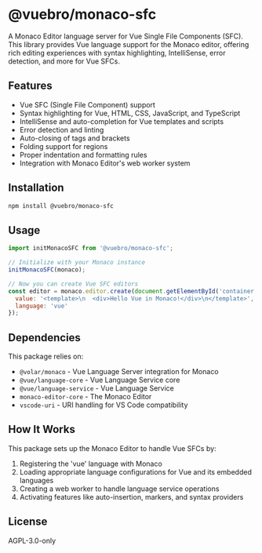 # @vuebro/monaco-sfc

A Monaco Editor language server for Vue Single File Components (SFC). This library provides Vue language support for the Monaco editor, offering rich editing experiences with syntax highlighting, IntelliSense, error detection, and more for Vue SFCs.

## Features

- Vue SFC (Single File Component) support
- Syntax highlighting for Vue, HTML, CSS, JavaScript, and TypeScript
- IntelliSense and auto-completion for Vue templates and scripts
- Error detection and linting
- Auto-closing of tags and brackets
- Folding support for regions
- Proper indentation and formatting rules
- Integration with Monaco Editor's web worker system

## Installation

```bash
npm install @vuebro/monaco-sfc
```

## Usage

```javascript
import initMonacoSFC from '@vuebro/monaco-sfc';

// Initialize with your Monaco instance
initMonacoSFC(monaco);

// Now you can create Vue SFC editors
const editor = monaco.editor.create(document.getElementById('container'), {
  value: '<template>\n  <div>Hello Vue in Monaco!</div>\n</template>',
  language: 'vue'
});
```

## Dependencies

This package relies on:

- `@volar/monaco` - Vue Language Server integration for Monaco
- `@vue/language-core` - Vue Language Service core
- `@vue/language-service` - Vue Language Service
- `monaco-editor-core` - The Monaco Editor
- `vscode-uri` - URI handling for VS Code compatibility

## How It Works

This package sets up the Monaco Editor to handle Vue SFCs by:

1. Registering the 'vue' language with Monaco
2. Loading appropriate language configurations for Vue and its embedded languages
3. Creating a web worker to handle language service operations
4. Activating features like auto-insertion, markers, and syntax providers

## License

AGPL-3.0-only